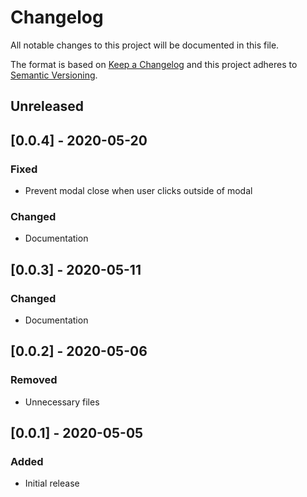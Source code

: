 # Changelog

All notable changes to this project will be documented in this file.

The format is based on [Keep a Changelog](http://keepachangelog.com/en/1.0.0/)
and this project adheres to [Semantic Versioning](http://semver.org/spec/v2.0.0.html).

## Unreleased

## [0.0.4] - 2020-05-20

### Fixed

- Prevent modal close when user clicks outside of modal

### Changed

- Documentation

## [0.0.3] - 2020-05-11

### Changed

- Documentation

## [0.0.2] - 2020-05-06

### Removed

- Unnecessary files

## [0.0.1] - 2020-05-05

### Added

- Initial release
